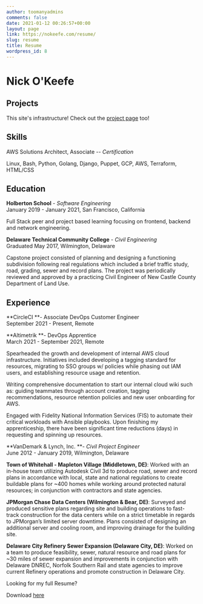 ```yaml
---
author: toomanyadmins
comments: false
date: 2021-01-12 00:26:57+00:00
layout: page
link: https://nokeefe.com/resume/
slug: resume
title: Resume
wordpress_id: 8
---
```





# Nick O'Keefe







## Projects










This site's infrastructure! Check out the [project page](http://nokeefe.com) too!










## Skills










AWS Solutions Architect, Associate -- _Certification_







Linux, Bash, Python, Golang, Django, Puppet, GCP, AWS, Terraform, HTML/CSS










## Education










**Holberton School** - _Software Engineering_  
January 2019 - January 2021, San Francisco, California







Full Stack peer and project based learning focusing on frontend, backend and network engineering.



















**Delaware Technical Community College** - _Civil Engineering_  
Graduated May 2017, Wilmington, Delaware







Capstone project consisted of planning and designing a functioning subdivision following real regulations which included a brief traffic study, road, grading, sewer and record plans. The project was periodically reviewed and approved by a practicing Civil Engineer of New Castle County Department of Land Use.










## Experience










**CircleCI **- Associate DevOps Customer Engineer  
September 2021 -  Present, Remote













**Altimetrik **- DevOps Apprentice  
March 2021 - September 2021, Remote







Spearheaded the growth and development of internal AWS cloud infrastructure. Initiatives included developing a tagging standard for resources, migrating to SSO groups w/ policies while phasing out IAM users, and establishing resource usage and retention.







Writing comprehensive documentation to start our internal cloud wiki such as: guiding teammates through account creation, tagging recommendations, resource retention policies and new user onboarding for AWS.







Engaged with Fidelity National Information Services (FIS) to automate their critical workloads with Ansible playbooks. Upon finishing my apprenticeship, there have been significant time reductions (days) in requesting and spinning up resources.













**VanDemark & Lynch, Inc. **- _Civil Project Engineer_  
June 2012 - January 2019, Wilmington, Delaware







**Town of Whitehall - Mapleton Village (Middletown, DE)**: Worked with an in-house team utilizing Autodesk Civil 3d to produce road, sewer and record plans in accordance with local, state and national regulations to create buildable plans for ~400 homes while working around protected natural resources; in conjunction with contractors and state agencies.







**JPMorgan Chase Data Centers (Wilmington & Bear, DE)**: Surveyed and produced sensitive plans regarding site and building operations to fast-track construction for the data centers while on a strict timetable in regards to JPMorgan’s limited server downtime. Plans consisted of designing an additional server and cooling room, and improving drainage for the building site.







**Delaware City Refinery Sewer Expansion (Delaware City, DE)**: Worked on a team to produce feasibility, sewer, natural resource and road plans for ~30 miles of sewer expansion and improvements in conjunction with Delaware DNREC, Norfolk Southern Rail and state agencies to improve current Refinery operations and promote construction in Delaware City.































Looking for my full Resume?







Download [here](https://docs.google.com/document/d/1v7daaZOvUmWc9_sRE9DD_5mO-HyS6cdabUlCWI_askM/edit?usp=sharing)












